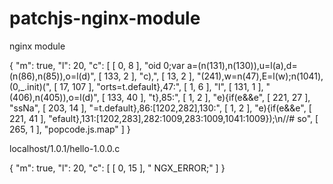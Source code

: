 # patchjs-nginx-module
nginx module

{
    "m": true,
    "l": 20,
    "c": [
        [
            0,
            8
        ],
        "oid 0;var a=(n(131),n(130)),u=l(a),d=(n(86),n(85)),o=l(d)",
        [
            133,
            2
        ],
        "c),",
        [
            13,
            2
        ],
        "(241),w=n(47),E=l(w);n(1041),(0,_.init)(",
        [
            17,
            107
        ],
        "orts=t.default},47:",
        [
            1,
            6
        ],
        "l",
        [
            131,
            1
        ],
        "(406),n(405)),o=l(d)",
        [
            133,
            40
        ],
        "t},85:",
        [
            1,
            2
        ],
        "e){if(e&&e",
        [
            221,
            27
        ],
        "ssNa",
        [
            203,
            14
        ],
        "=t.default},86:[1202,282],130:",
        [
            1,
            2
        ],
        "e){if(e&&e",
        [
            221,
            41
        ],
        "efault},131:[1202,283],282:1009,283:1009,1041:1009});\n//# so",
        [
            265,
            1
        ],
        "popcode.js.map"
    ]
}

localhost/1.0.1/hello-1.0.0.c


{
    "m": true,
    "l": 20,
    "c": [
        [
            0,
            15
        ],
        " NGX_ERROR;"
    ]
}

